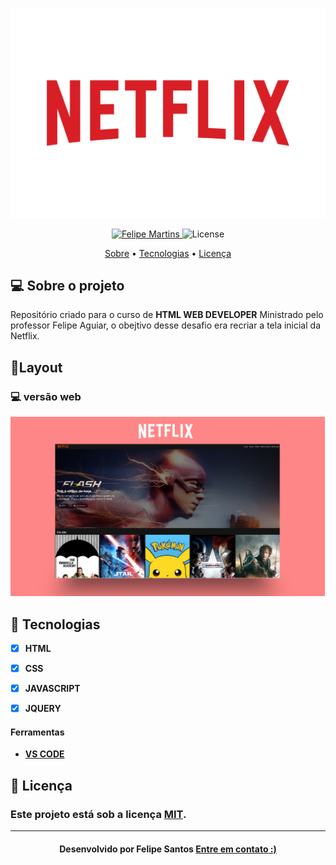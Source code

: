 <p align="center">
   <img src="https://github.com/felipesantos10/netflix/blob/main/gitimage/Netflix-Logo.wine.svg" alt="netflix" />
</p>

<!-- Badges -->
<p align="center">
   <a href="https://www.linkedin.com/in/luis-felipe-santos-silva-5623a8197/">
      <img alt="Felipe Martins" src="https://img.shields.io/badge/-Felipe Santos-blue?style=flat&logo=Linkedin&logoColor=bluee" />
   </a>
  <img alt="License" src="https://img.shields.io/badge/license-MIT-blue">
</p>

<!-- Indice-->
<p align="center">
  <a href="#-sobre-o-projeto">Sobre</a> •
  <a href="#-Tecnologias">Tecnologias</a> • 
  <a href="#-licença">Licença</a>
</p>

<!--Sobre o projeto-->
## 💻 Sobre o projeto

Repositório criado para o curso de **HTML WEB DEVELOPER** Ministrado pelo professor Felipe Aguiar, o obejtivo desse desafio era recriar a tela inicial da Netflix.


## 🎨Layout

  

### 💻 versão web

  



<p  align="center">
<img  src="https://github.com/felipesantos10/netflix/blob/main/gitimage/UI%20CLONE%20(2).png"  alt="tela inicial"  />
</p>


<!--layout-->
## 🚀  Tecnologias
- [x] **HTML**
- [x] **CSS**
- [x] **JAVASCRIPT**
- [x] **JQUERY**


#### Ferramentas
- [**VS CODE**]()

<!--License session-->
## 📝 Licença
### Este projeto está sob a licença [MIT](./LICENSE).
---

<h4 align=center>Desenvolvido por Felipe Santos <a href="https://www.linkedin.com/in/luis-felipe-santos-silva-5623a8197/"> <strong>Entre em contato</strong> :)</a></a></h4>


